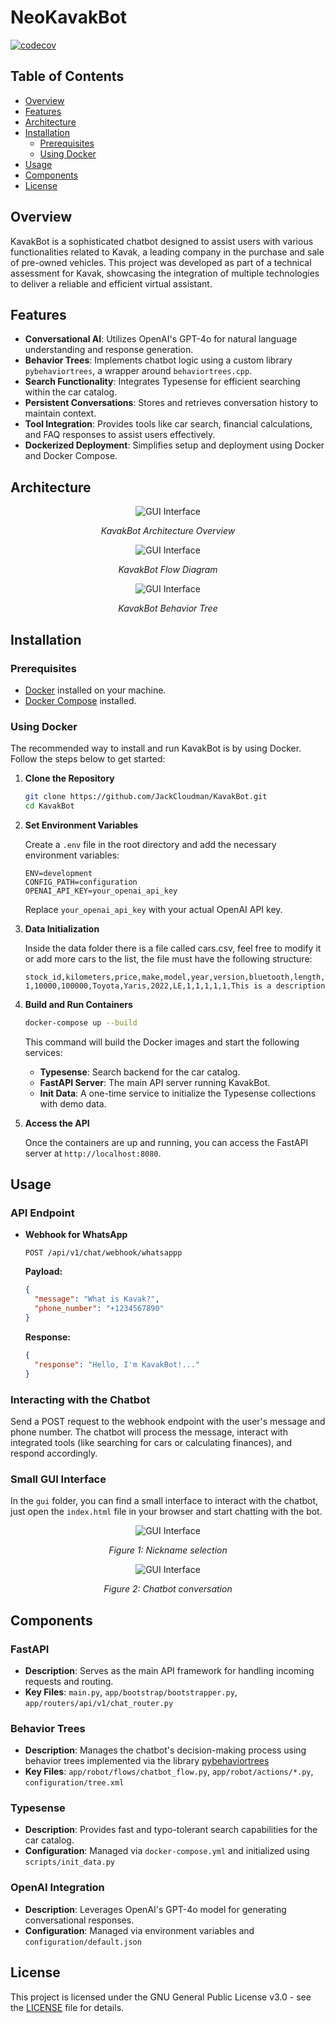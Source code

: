 # NeoKavakBot

[![codecov](https://codecov.io/gh/JackCloudman/KavakBot/branch/main/graph/badge.svg?token=Q1XXDAKDFR)](https://codecov.io/gh/JackCloudman/KavakBot)

## Table of Contents

- [Overview](#overview)
- [Features](#features)
- [Architecture](#architecture)
- [Installation](#installation)
  - [Prerequisites](#prerequisites)
  - [Using Docker](#using-docker)
- [Usage](#usage)
- [Components](#components)
- [License](#license)

## Overview

KavakBot is a sophisticated chatbot designed to assist users with various functionalities related to Kavak, a leading company in the purchase and sale of pre-owned vehicles. This project was developed as part of a technical assessment for Kavak, showcasing the integration of multiple technologies to deliver a reliable and efficient virtual assistant.

## Features

- **Conversational AI**: Utilizes OpenAI's GPT-4o for natural language understanding and response generation.
- **Behavior Trees**: Implements chatbot logic using a custom library `pybehaviortrees`, a wrapper around `behaviortrees.cpp`.
- **Search Functionality**: Integrates Typesense for efficient searching within the car catalog.
- **Persistent Conversations**: Stores and retrieves conversation history to maintain context.
- **Tool Integration**: Provides tools like car search, financial calculations, and FAQ responses to assist users effectively.
- **Dockerized Deployment**: Simplifies setup and deployment using Docker and Docker Compose.

## Architecture
<div style="text-align: center;">
  <img src="assets/architecture.png" alt="GUI Interface" />
  <p><em>KavakBot Architecture Overview</em></p>
</div>

<div style="text-align: center;">
  <img src="assets/flowdiagram.png" alt="GUI Interface" />
  <p><em>KavakBot Flow Diagram</em></p>
</div>

<div style="text-align: center;">
  <img src="assets/behaviortree.png" alt="GUI Interface" />
  <p><em>KavakBot Behavior Tree</em></p>
</div>

## Installation

### Prerequisites

- [Docker](https://www.docker.com/get-started) installed on your machine.
- [Docker Compose](https://docs.docker.com/compose/install/) installed.

### Using Docker

The recommended way to install and run KavakBot is by using Docker. Follow the steps below to get started:

1. **Clone the Repository**

   ```bash
   git clone https://github.com/JackCloudman/KavakBot.git
   cd KavakBot
   ```

2. **Set Environment Variables**

   Create a `.env` file in the root directory and add the necessary environment variables:

   ```env
   ENV=development
   CONFIG_PATH=configuration
   OPENAI_API_KEY=your_openai_api_key
   ```

   Replace `your_openai_api_key` with your actual OpenAI API key.

3. **Data Initialization**

    Inside the data folder there is a file called cars.csv, feel free to modify it or add more cars to the list, the file must have the following structure:
    ```csv
   stock_id,kilometers,price,make,model,year,version,bluetooth,length,width,height,carplay,description
    1,10000,100000,Toyota,Yaris,2022,LE,1,1,1,1,1,This is a description
    ```

4. **Build and Run Containers**

   ```bash
   docker-compose up --build
   ```

   This command will build the Docker images and start the following services:

   - **Typesense**: Search backend for the car catalog.
   - **FastAPI Server**: The main API server running KavakBot.
   - **Init Data**: A one-time service to initialize the Typesense collections with demo data.

5. **Access the API**

   Once the containers are up and running, you can access the FastAPI server at `http://localhost:8080`.

## Usage

### API Endpoint

- **Webhook for WhatsApp**

  ```
  POST /api/v1/chat/webhook/whatsappp
  ```

  **Payload:**

  ```json
  {
    "message": "What is Kavak?",
    "phone_number": "+1234567890"
  }
  ```

  **Response:**

  ```json
  {
    "response": "Hello, I'm KavakBot!..."
  }
  ```

### Interacting with the Chatbot

Send a POST request to the webhook endpoint with the user's message and phone number. The chatbot will process the message, interact with integrated tools (like searching for cars or calculating finances), and respond accordingly.

### Small GUI Interface

In the `gui` folder, you can find a small interface to interact with the chatbot, just open the `index.html` file in your browser and start chatting with the bot.
<div style="text-align: center;">
  <img src="assets/gui1.png" alt="GUI Interface" />
  <p><em>Figure 1: Nickname selection</em></p>
</div>

<div style="text-align: center;">
  <img src="assets/gui2.png" alt="GUI Interface" />
  <p><em>Figure 2: Chatbot conversation</em></p>
</div>

## Components

### FastAPI

- **Description**: Serves as the main API framework for handling incoming requests and routing.
- **Key Files**: `main.py`, `app/bootstrap/bootstrapper.py`, `app/routers/api/v1/chat_router.py`

### Behavior Trees

- **Description**: Manages the chatbot's decision-making process using behavior trees implemented via the library [pybehaviortrees](https://github.com/junoai-org/pybehaviortree)
- **Key Files**: `app/robot/flows/chatbot_flow.py`, `app/robot/actions/*.py`, `configuration/tree.xml`

### Typesense

- **Description**: Provides fast and typo-tolerant search capabilities for the car catalog.
- **Configuration**: Managed via `docker-compose.yml` and initialized using `scripts/init_data.py`

### OpenAI Integration

- **Description**: Leverages OpenAI's GPT-4o model for generating conversational responses.
- **Configuration**: Managed via environment variables and `configuration/default.json`

## License

This project is licensed under the GNU General Public License v3.0 - see the [LICENSE](LICENSE) file for details.
